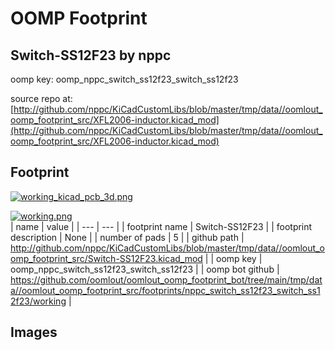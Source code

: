 # OOMP Footprint  
## Switch-SS12F23  by nppc  
  
oomp key: oomp_nppc_switch_ss12f23_switch_ss12f23  
  
source repo at: [http://github.com/nppc/KiCadCustomLibs/blob/master/tmp/data//oomlout_oomp_footprint_src/XFL2006-inductor.kicad_mod](http://github.com/nppc/KiCadCustomLibs/blob/master/tmp/data//oomlout_oomp_footprint_src/XFL2006-inductor.kicad_mod)  
## Footprint  
  
[![working_kicad_pcb_3d.png](working_kicad_pcb_3d_600.png)](working_kicad_pcb_3d.png)  
  
[![working.png](working_600.png)](working.png)  
| name | value | 
| --- | --- | 
| footprint name | Switch-SS12F23 | 
| footprint description | None | 
| number of pads | 5 | 
| github path | http://github.com/nppc/KiCadCustomLibs/blob/master/tmp/data//oomlout_oomp_footprint_src/Switch-SS12F23.kicad_mod | 
| oomp key | oomp_nppc_switch_ss12f23_switch_ss12f23 | 
| oomp bot github | https://github.com/oomlout/oomlout_oomp_footprint_bot/tree/main/tmp/data//oomlout_oomp_footprint_src/footprints/nppc_switch_ss12f23_switch_ss12f23/working | 
## Images  
